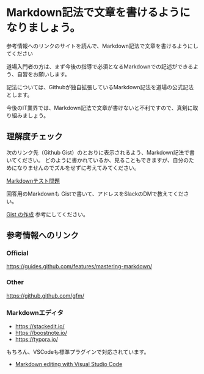 # Markdown記法で文章を書けるようになりましょう。

参考情報へのリンクのサイトを読んで、Markdown記法で文章を書けるようにしてください

道場入門者の方は、まず今後の指導で必須となるMarkdownでの記述ができるよう、自習をお願いします。

記法については、Githubが独自拡張しているMarkdown記法を道場の公式記法とします。


今後のIT業界では、Markdown記法で文章が書けないと不利ですので、真剣に取り組みましょう。


## 理解度チェック

次のリンク先（Github Gist）のとおりに表示されるよう、Markdown記法で書いてください。
どのように書かれているか、見ることもできますが、自分のためになりませんのでズルをせずに考えてみてください。


[Markdownテスト問題](https://gist.github.com/bcts369/855b44f5de5a9962e84252bcf4b68934)

回答用のMarkdownも Gistで書いて、アドレスをSlackのDMで教えてください。

[Gist の作成](https://help.github.com/ja/articles/creating-gists#creating-a-gist) 参考にしてください。


## 参考情報へのリンク

### Official
https://guides.github.com/features/mastering-markdown/

### Other

https://github.github.com/gfm/


### Markdownエディタ

- https://stackedit.io/
- https://boostnote.io/
- https://typora.io/

もちろん、VSCodeも標準プラグインで対応されています。

- [Markdown editing with Visual Studio Code](https://code.visualstudio.com/docs/languages/markdown)

